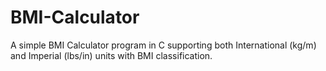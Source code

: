 # BMI-Calculator
A simple BMI Calculator program in C supporting both International (kg/m) and Imperial (lbs/in) units with BMI classification.
